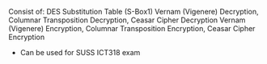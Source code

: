 Consist of:
DES Substitution Table (S-Box1)
Vernam (Vigenere) Decryption, Columnar Transposition Decryption, Ceasar Cipher Decryption
Vernam (Vigenere) Encryption, Columnar Transposition Encryption, Ceasar Cipher Encryption

- Can be used for SUSS ICT318 exam 
